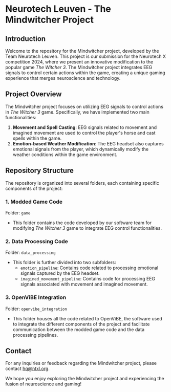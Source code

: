 # Neurotech Leuven - The Mindwitcher Project

## Introduction
Welcome to the repository for the Mindwitcher project, developed by the Team Neurotech Leuven. This project is our submission for the Neurotech X competition 2024, where we present an innovative modification to the popular game *The Witcher 3*. The Mindwitcher project integrates EEG signals to control certain actions within the game, creating a unique gaming experience that merges neuroscience and technology.

## Project Overview
The Mindwitcher project focuses on utilizing EEG signals to control actions in *The Witcher 3* game. Specifically, we have implemented two main functionalities:
1. **Movement and Spell Casting**: EEG signals related to movement and imagined movement are used to control the player's horse and cast spells within the game.
2. **Emotion-based Weather Modification**: The EEG headset also captures emotional signals from the player, which dynamically modify the weather conditions within the game environment.

## Repository Structure
The repository is organized into several folders, each containing specific components of the project:

### 1. Modded Game Code
Folder: `game`
- This folder contains the code developed by our software team for modifying *The Witcher 3* game to integrate EEG control functionalities.

### 2. Data Processing Code
Folder: `data_processing`
- This folder is further divided into two subfolders:
  - `emotion_pipeline`: Contains code related to processing emotional signals captured by the EEG headset.
  - `imagined_movement_pipeline`: Contains code for processing EEG signals associated with movement and imagined movement.

### 3. OpenViBE Integration
Folder: `openvibe_integration`
- This folder houses all the code related to OpenViBE, the software used to integrate the different components of the project and facilitate communication between the modded game code and the data processing pipelines.

## Contact
For any inquiries or feedback regarding the Mindwitcher project, please contact  hq@ntxl.org.

We hope you enjoy exploring the Mindwitcher project and experiencing the fusion of neuroscience and gaming!
